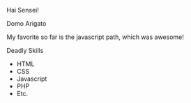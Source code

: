 Hai Sensei!

Domo Arigato

My favorite so far is the javascript path, which was awesome!

Deadly Skills
* HTML
* CSS
* Javascript
* PHP
* Etc.

